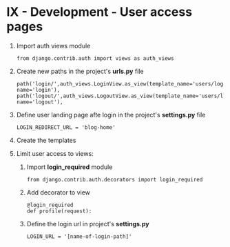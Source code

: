# IX - Development - User access pages

1. Import auth views module
    ```
    from django.contrib.auth import views as auth_views
    ```

2. Create new paths in the project's **urls.py** file
    ```
    path('login/',auth_views.LoginView.as_view(template_name='users/login.html'), name='login'),
    path('logout/',auth_views.LogoutView.as_view(template_name='users/logout.html'), name='logout'),
    ```
3. Define user landing page afte login in the project's **settings.py** file

    ```
    LOGIN_REDIRECT_URL = 'blog-home'
    ```
4. Create the templates

5. Limit user access to views:

    1. Import **login_required** module
        ```
        from django.contrib.auth.decorators import login_required
        ```
    2. Add decorator to view
        ```
        @login_required
        def profile(request):
        ```
    3. Define the login url in project's **settings.py**
        ```
        LOGIN_URL = '[name-of-login-path]'
        ```